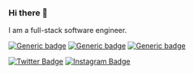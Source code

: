 ### Hi there 👋

I am a full-stack software engineer.

[![Generic badge](https://img.shields.io/badge/Api-Laravel-<COLOR>.svg)](https://shields.io/)
[![Generic badge](https://img.shields.io/badge/Frontend-Vue-<COLOR>.svg)](https://shields.io/)
[![Generic badge](https://img.shields.io/badge/Mobile-Flutter-<COLOR>.svg)](https://shields.io/)


<p>
<a href="https://twitter.com/odckys" rel="nofollow"><img src="https://camo.githubusercontent.com/d187e41f9b00fe3127bc70c57e0bef354ef4c881e96489d3dc8dc0215e5d5ef8/68747470733a2f2f696d672e736869656c64732e696f2f62616467652f2d547769747465722d3030616365653f7374796c653d666c61742d737175617265266c6f676f3d54776974746572266c6f676f436f6c6f723d7768697465" alt="Twitter Badge" data-canonical-src="https://img.shields.io/badge/-Twitter-00acee?style=flat-square&amp;logo=Twitter&amp;logoColor=white" style="max-width:100%;"></a>
<a href="https://instagram.com/odckys/" rel="nofollow"><img src="https://camo.githubusercontent.com/aa1a051f7d2d27c32b65c796a5188a258431b38a88547e93be310061cdba6a37/68747470733a2f2f696d672e736869656c64732e696f2f62616467652f2d496e7374616772616d2d6534343035663f7374796c653d666c61742d737175617265266c6f676f3d496e7374616772616d266c6f676f436f6c6f723d7768697465" alt="Instagram Badge" data-canonical-src="https://img.shields.io/badge/-Instagram-e4405f?style=flat-square&amp;logo=Instagram&amp;logoColor=white" style="max-width:100%;"></a>
</p>




